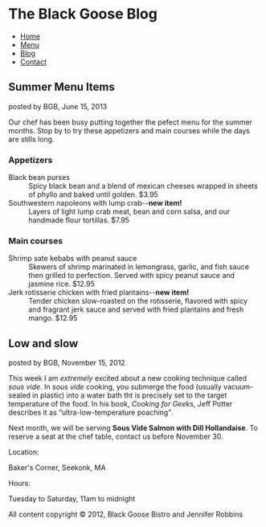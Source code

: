 
<!doctype html>
<html>
<head>
<meta charset="UTF-8">
<title>The Black Goose Blog</title>
</head>
<h1>The Black Goose Blog</h1>
    <ul>
	  <li><a href="">Home</a></li>
	  <li><a href="">Menu</a></li>
	  <li><a href="">Blog</a></li>
	  <li><a href="">Contact</a></li>
	</ul>
	
<h2>Summer Menu Items</h2>
	
<p>posted by BGB, June 15, 2013</p>
	
<p>Our chef has been busy putting together the pefect menu for the summer months. Stop by to try these appetizers and main courses while
the days are stills long.</p>

<h3>Appetizers</h3>

<dt>Black bean purses</dt>
<dd>Spicy black bean and a blend of mexican cheeses wrapped in sheets of phyllo and baked until golden. $3.95</dd>
<dt>Southwestern napoleons with lump crab--<b>new item!</b></dt>
<dd>Layers of light lump crab meat, bean and corn salsa, and our handmade flour tortillas. $7.95</dd>
	
<h3>Main courses</h3>

<dt>Shrimp sate kebabs with peanut sauce</dt>
<dd>Skewers of shrimp marinated in lemongrass, garlic, and fish sauce then grilled to perfection. Served with spicy peanut sauce and jasmine rice. $12.95</dd>
<dt>Jerk rotisserie chicken with fried plantains--<b>new item!</b></dt>
<dd>Tender chicken slow-roasted on the rotisserie, flavored with spicy and fragrant jerk sauce and served with fried plantains and fresh mango. $12.95</dd>

<h2>Low and slow</h2>

<p>posted by BGB, November 15, 2012</p>

<p>This week I am <em>extremely</em> excited about a new cooking technique called <dfn><i>sous vide</i></dfn>. In <i>sous vide</i> cooking, you submerge the food (usually vacuum-sealed in plastic) into a water bath tht is precisely set to the target temperature of the food. In his book, <cite>Cooking for Geeks</cite>, Jeff Potter describes it as <q>ultra-low-temperature poaching</q>.</p>

<p>Next month, we will be serving <b>Sous Vide Salmon with Dill Hollandaise</b>. To reserve a seat at the chef table, contact us before November 30.</p>

<p>Location:</p>
<p>Baker's Corner, Seekonk, MA</p>

<p>Hours:</p>
<p>Tuesday to Saturday, 11am to midnight</p>

<p>All content copyright &copy; 2012, Black Goose Bistro and Jennifer Robbins</p>	
	
<body>
</body>
</html>
